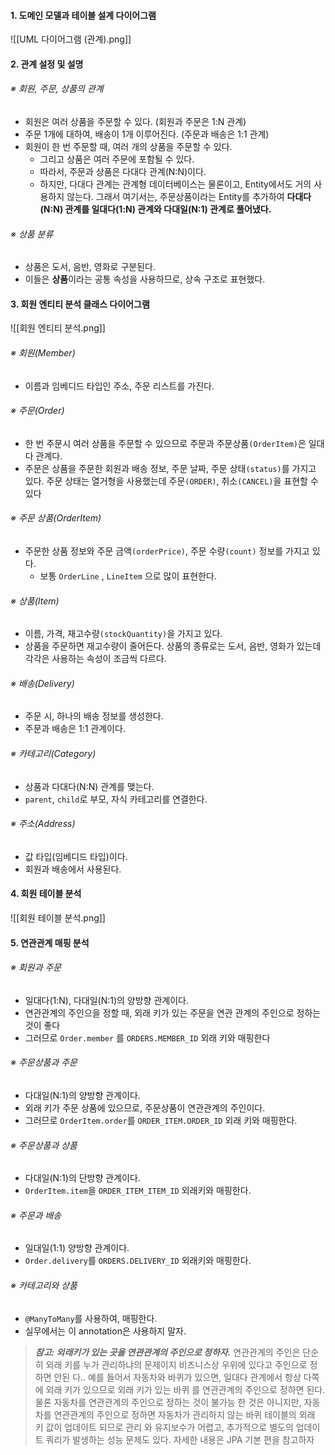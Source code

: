 
#### 1. 도메인 모델과 테이블 설계 다이어그램

![[UML 다이어그램 (관계).png]]

#### 2. 관계 설정 및 설명

###### ※ 회원, 주문, 상품의 관계
- 회원은 여러 상품을 주문할 수 있다. (회원과 주문은 1:N 관계)
- 주문 1개에 대하여, 배송이 1개 이루어진다. (주문과 배송은 1:1 관계)
- 회원이 한 번 주문할 때, 여러 개의 상품을 주문할 수 있다. 
	 - 그리고 상품은 여러 주문에 포함될 수 있다.
	 - 따라서, 주문과 상품은 다대다 관계(N:N)이다.
	 - 하지만, 다대다 관계는 관계형 데이터베이스는 물론이고, Entity에서도 거의 사용하지 않는다. 그래서 여기서는, 주문상품이라는 Entity를 추가하여 **다대다(N:N) 관계를 일대다(1:N) 관계와 다대일(N:1) 관계로 풀어냈다.**

###### ※ 상품 분류
- 상품은 도서, 음반, 영화로 구분된다.
- 이들은 **상품**이라는 공통 속성을 사용하므로, 상속 구조로 표현했다.


#### 3. 회원 엔티티 분석 클래스 다이어그램
![[회원 엔티티 분석.png]]

###### ※ 회원(Member)
- 이름과 임베디드 타입인 주소, 주문 리스트를 가진다.
###### ※ 주문(Order)
- 한 번 주문시 여러 상품을 주문할 수 있으므로 주문과 주문상품`(OrderItem)`은 일대다 관계다. 
- 주문은 상품을 주문한 회원과 배송 정보, 주문 날짜, 주문 상태`(status)`를 가지고 있다. 주문 상태는 열거형을 사용했는데 주문`(ORDER)`, 취소`(CANCEL)`을 표현할 수 있다
###### ※ 주문 상품(OrderItem)
- 주문한 상품 정보와 주문 금액`(orderPrice)`, 주문 수량`(count)` 정보를 가지고 있다. 
	- 보통 `OrderLine` , `LineItem` 으로 많이 표현한다.
###### ※ 상품(Item)
- 이름, 가격, 재고수량`(stockQuantity)`을 가지고 있다.
- 상품을 주문하면 재고수량이 줄어든다. 상품의 종류로는 도서, 음반, 영화가 있는데 각각은 사용하는 속성이 조금씩 다르다.
###### ※ 배송(Delivery)
- 주문 시, 하나의 배송 정보를 생성한다.
- 주문과 배송은 1:1 관계이다.
###### ※ 카테고리(Category)
- 상품과 다대다(N:N) 관계를 맺는다.
- `parent`, `child`로 부모, 자식 카테고리를 연결한다.
###### ※ 주소(Address)
- 값 타입(임베디드 타입)이다.
- 회원과 배송에서 사용된다.


#### 4. 회원 테이블 분석
![[회원 테이블 분석.png]]


#### 5. 연관관계 매핑 분석

###### ※ 회원과 주문
- 일대다(1:N), 다대일(N:1)의 양방향 관계이다.
- 연관관계의 주인으을 정할 때, 외래 키가 있는 주문을 연관 관계의 주인으로 정하는 것이 좋다
- 그러므로 `Order.member` 를 `ORDERS.MEMBER_ID` 외래 키와 매핑한다
###### ※ 주문상품과 주문
- 다대일(N:1)의 양방향 관계이다.
- 외래 키가 주문 상품에 있으므로, 주문상품이 연관관계의 주인이다.
- 그러므로 `OrderItem.order`를 `ORDER_ITEM.ORDER_ID` 외래 키와 매핑한다.
###### ※ 주문상품과 상품
- 다대일(N:1)의 단방향 관계이다.
- `OrderItem.item`을 `ORDER_ITEM_ITEM_ID` 외래키와 매핑한다.
###### ※ 주문과 배송
- 일대일(1:1) 양방향 관계이다.
- `Order.delivery`를 `ORDERS.DELIVERY_ID` 외래키와 매핑한다.
###### ※ 카테고리와 상품
- `@ManyToMany`를 사용하여, 매핑한다.
- 실무에서는 이 annotation은 사용하지 말자.

> ***참고: 외래키가 있는 곳을 연관관계의 주인으로 정하자.***
> 연관관계의 주인은 단순히 외래 키를 누가 관리하냐의 문제이지 비즈니스상 우위에 있다고 주인으로 정하면 안된 다.. 예를 들어서 자동차와 바퀴가 있으면, 일대다 관계에서 항상 다쪽에 외래 키가 있으므로 외래 키가 있는 바퀴 를 연관관계의 주인으로 정하면 된다. 물론 자동차를 연관관계의 주인으로 정하는 것이 불가능 한 것은 아니지만, 자동차를 연관관계의 주인으로 정하면 자동차가 관리하지 않는 바퀴 테이블의 외래 키 값이 업데이트 되므로 관리 와 유지보수가 어렵고, 추가적으로 별도의 업데이트 쿼리가 발생하는 성능 문제도 있다. 자세한 내용은 JPA 기본 편을 참고하자